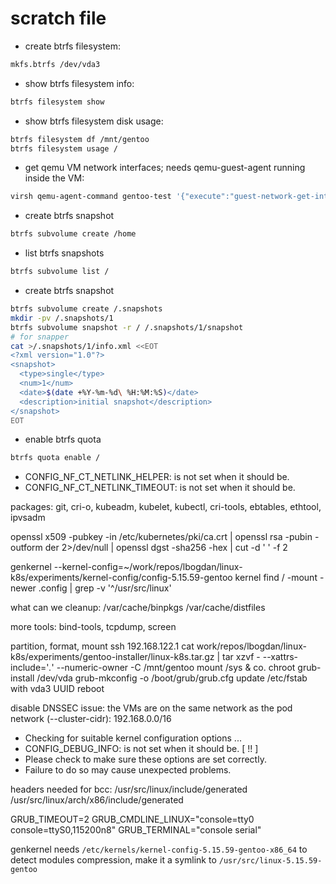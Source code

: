 # scratch file

- create btrfs filesystem:

```sh
mkfs.btrfs /dev/vda3
```

- show btrfs filesystem info:

```sh
btrfs filesystem show
```

- show btrfs filesystem disk usage:

```sh
btrfs filesystem df /mnt/gentoo
btrfs filesystem usage /
```

- get qemu VM network interfaces; needs qemu-guest-agent running inside the VM:

```sh
virsh qemu-agent-command gentoo-test '{"execute":"guest-network-get-interfaces"}' | jq
```

- create btrfs snapshot

```sh
btrfs subvolume create /home
```

- list btrfs snapshots

```sh
btrfs subvolume list /
```

- create btrfs snapshot

```sh
btrfs subvolume create /.snapshots
mkdir -pv /.snapshots/1
btrfs subvolume snapshot -r / /.snapshots/1/snapshot
# for snapper
cat >/.snapshots/1/info.xml <<EOT
<?xml version="1.0"?>
<snapshot>
  <type>single</type>
  <num>1</num>
  <date>$(date +%Y-%m-%d\ %H:%M:%S)</date>
  <description>initial snapshot</description>
</snapshot>
EOT
```

- enable btrfs quota

```sh
btrfs quota enable /
```

 *   CONFIG_NF_CT_NETLINK_HELPER:        is not set when it should be.
 *   CONFIG_NF_CT_NETLINK_TIMEOUT:       is not set when it should be.

packages: git, cri-o, kubeadm, kubelet, kubectl, cri-tools, ebtables, ethtool, ipvsadm

openssl x509 -pubkey -in /etc/kubernetes/pki/ca.crt | openssl rsa -pubin -outform der 2>/dev/null | openssl dgst -sha256 -hex | cut -d ' ' -f 2

genkernel --kernel-config=~/work/repos/lbogdan/linux-k8s/experiments/kernel-config/config-5.15.59-gentoo kernel
find / -mount -newer .config | grep -v '^/usr/src/linux'

what can we cleanup:
/var/cache/binpkgs
/var/cache/distfiles

more tools: bind-tools, tcpdump, screen

partition, format, mount
ssh 192.168.122.1 cat work/repos/lbogdan/linux-k8s/experiments/gentoo-installer/linux-k8s.tar.gz | tar xzvf - --xattrs-include='*.*' --numeric-owner -C /mnt/gentoo
mount /sys & co.
chroot
grub-install /dev/vda
grub-mkconfig -o /boot/grub/grub.cfg
update /etc/fstab with vda3 UUID
reboot

disable DNSSEC
issue: the VMs are on the same network as the pod network (--cluster-cidr): 192.168.0.0/16

 * Checking for suitable kernel configuration options ...
 *   CONFIG_DEBUG_INFO:  is not set when it should be.                                                                                                                               [ !! ]
 * Please check to make sure these options are set correctly.
 * Failure to do so may cause unexpected problems.

headers needed for bcc:
/usr/src/linux/include/generated
/usr/src/linux/arch/x86/include/generated

GRUB_TIMEOUT=2
GRUB_CMDLINE_LINUX="console=tty0 console=ttyS0,115200n8"
GRUB_TERMINAL="console serial"

genkernel needs `/etc/kernels/kernel-config-5.15.59-gentoo-x86_64` to detect modules compression, make it a symlink to `/usr/src/linux-5.15.59-gentoo`
